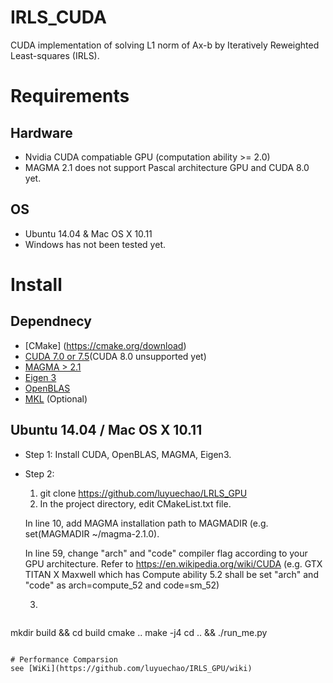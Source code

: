 # IRLS_CUDA

CUDA implementation of solving L1 norm of Ax-b by Iteratively Reweighted Least-squares (IRLS).

# Requirements
## Hardware
* Nvidia CUDA compatiable GPU (computation ability >= 2.0)
* MAGMA 2.1 does not support Pascal architecture GPU and CUDA 8.0 yet.

## OS
* Ubuntu 14.04 & Mac OS X 10.11 
* Windows has not been tested yet.

# Install

## Dependnecy
* [CMake] (https://cmake.org/download)
* [CUDA 7.0 or 7.5](https://developer.nvidia.com/cuda-downloads)(CUDA 8.0 unsupported yet)
* [MAGMA > 2.1](http://icl.cs.utk.edu/magma/software/index.html)
* [Eigen 3](http://eigen.tuxfamily.org/index.php?title=Main_Page)
* [OpenBLAS](https://github.com/xianyi/OpenBLAS)
* [MKL](https://software.intel.com/en-us/intel-mkl) (Optional)

## Ubuntu 14.04 / Mac OS X 10.11
* Step 1:
Install CUDA, OpenBLAS, MAGMA, Eigen3.

* Step 2:
    1. git clone https://github.com/luyuechao/LRLS_GPU
    2. In the project directory, edit CMakeList.txt file.
    
     In line 10, add MAGMA installation path to MAGMADIR (e.g. set(MAGMADIR ~/magma-2.1.0).
    
     In line 59, change "arch" and "code" compiler flag according to your GPU architecture.
       Refer to https://en.wikipedia.org/wiki/CUDA
     (e.g. GTX TITAN X Maxwell which has Compute ability 5.2 shall be set "arch" and "code" as arch=compute_52 and code=sm_52)
    
    3. 
    ```
 mkdir build && cd build
 cmake ..
 make -j4
 cd .. && ./run_me.py
```

# Performance Comparsion
see [WiKi](https://github.com/luyuechao/IRLS_GPU/wiki)

